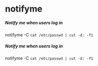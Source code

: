 # notifyme

##### Notify me when users log in

   notifyme  -C `cat /etc/passwd | cut -d: -f1`

##### Notify me when users log in

   notifyme  -C `cat /etc/passwd | cut -d: -f1`
